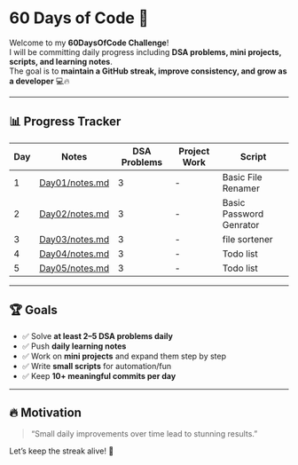 # 60 Days of Code 🚀

Welcome to my **60DaysOfCode Challenge**!  
I will be committing daily progress including **DSA problems, mini projects, scripts, and learning notes**.  
The goal is to **maintain a GitHub streak, improve consistency, and grow as a developer** 💻🔥  

---

## 📊 Progress Tracker

| Day | Notes | DSA Problems | Project Work | Script |
|-----|--------|--------------|--------------|--------|
| 1   | [Day01/notes.md](Day01/Note.md) | 3 | - | Basic File Renamer |
| 2   | [Day02/notes.md](Day02/note.md) | 3 | - | Basic Password Genrator |
| 3   | [Day03/notes.md](Day03/note.md) | 3 | - | file sortener |
| 4   | [Day04/notes.md](Day04/note.md) | 3 | - | Todo list |
| 5   | [Day05/notes.md](Day05/note.md) | 3 | - | Todo list |

---

## 🏆 Goals
- ✅ Solve **at least 2–5 DSA problems daily**  
- ✅ Push **daily learning notes**  
- ✅ Work on **mini projects** and expand them step by step  
- ✅ Write **small scripts** for automation/fun  
- ✅ Keep **10+ meaningful commits per day**  

---

## 🔥 Motivation
> “Small daily improvements over time lead to stunning results.”  

Let’s keep the streak alive! 🚀
